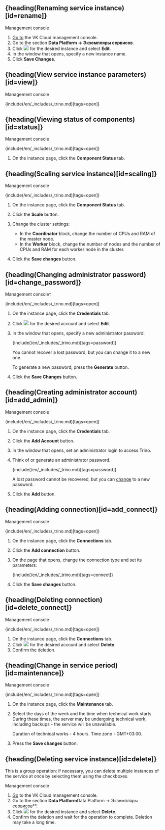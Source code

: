 ## {heading(Renaming service instance)[id=rename]}

<tabs>
<tablist>
<tab>Management console</tab>
</tablist>
<tabpanel>

1. [Go to](https://msk.cloud.vk.com/app/) the VK Cloud management console.
1. Go to the section **Data Platform → Экземпляры сервисов**.
1. Click ![ ](/en/assets/more-icon.svg "inline") for the desired instance and select **Edit**.
1. In the window that opens, specify a new instance name.
1. Click **Save Changes**.

</tabpanel>
</tabs>

## {heading(View service instance parameters)[id=view]}

<tabs>
<tablist>
<tab>Management console</tab>
</tablist>
<tabpanel>

{include(/en/_includes/_trino.md)[tags=open]}

</tabpanel>
</tabs>

## {heading(Viewing status of components)[id=status]}

<tabs>
<tablist>
<tab>Management console</tab>
</tablist>
<tabpanel>

{include(/en/_includes/_trino.md)[tags=open]}

1. On the instance page, click the **Component Status** tab.

</tabpanel>
</tabs>

## {heading(Scaling service instance)[id=scaling]}

<tabs>
<tablist>
<tab>Management console</tab>
</tablist>
<tabpanel>

{include(/en/_includes/_trino.md)[tags=open]}

1. On the instance page, click the **Component Status** tab.
1. Click the **Scale** button.
1. Change the cluster settings:

   - In the **Coordinator** block, change the number of CPUs and RAM of the master node.
   - In the **Worker** block, change the number of nodes and the number of CPUs and RAM for each worker node in the cluster.
1. Click the **Save changes** button.

</tabpanel>
</tabs>

## {heading(Changing administrator password)[id=change_password]}

<tabs>
<tablist>
<tab>Management consoleт</tab>
</tablist>
<tabpanel>

{include(/en/_includes/_trino.md)[tags=open]}

1. On the instance page, click the **Credentials** tab.
1. Click ![ ](/en/assets/more-icon.svg "inline") for the desired account and select **Edit**.
1. In the window that opens, specify a new administrator password.

   {include(/en/_includes/_trino.md)[tags=password]}

   <info>

   You cannot recover a lost password, but you can change it to a new one.

   </info>

   To generate a new password, press the **Generate** button.

1. Click the **Save Changes** button.

</tabpanel>
</tabs>

## {heading(Creating administrator account)[id=add_admin]}

<tabs>
<tablist>
<tab>Management console</tab>
</tablist>
<tabpanel>

{include(/en/_includes/_trino.md)[tags=open]}

1. On the instance page, click the **Credentials** tab.
1. Click the **Add Account** button.
1. In the window that opens, set an administrator login to access Trino.
1. Think of or generate an administrator password.

   {include(/en/_includes/_trino.md)[tags=password]}

   <info>

   A lost password cannot be recovered, but you can [change](#change_password) to a new password.

   </info>

1. Click the **Add** button.

</tabpanel>
</tabs>

## {heading(Adding connection)[id=add_connect]}

<tabs>
<tablist>
<tab>Management console</tab>
</tablist>
<tabpanel>

{include(/en/_includes/_trino.md)[tags=open]}

1. On the instance page, click the **Connections** tab.
1. Click the **Add connection** button.
1. On the page that opens, change the connection type and set its parameters:

   {include(/en/_includes/_trino.md)[tags=connect]}

1. Click the **Save changes** button.

</tabpanel>
</tabs>

## {heading(Deleting connection)[id=delete_connect]}

<tabs>
<tablist>
<tab>Management console</tab>
</tablist>
<tabpanel>

{include(/en/_includes/_trino.md)[tags=open]}

1. On the instance page, click the **Connections** tab.
1. Click ![ ](/en/assets/more-icon.svg "inline") for the desired account and select **Delete**.
1. Confirm the deletion.

</tabpanel>
</tabs>

## {heading(Change in service period)[id=maintenance]}

<tabs>
<tablist>
<tab>Management console</tab>
</tablist>
<tabpanel>

{include(/en/_includes/_trino.md)[tags=open]}

1. On the instance page, click the **Maintenance** tab.
1. Select the days of the week and the time when technical work starts. During these times, the server may be undergoing technical work, including backups - the service will be unavailable.

   <info>
   Duration of technical works - 4 hours. Time zone - GMT+03:00. 
   </info>

1. Press the **Save changes** button.

</tabpanel>
</tabs>

## {heading(Deleting service instance)[id=delete]}

This is a group operation: if necessary, you can delete multiple instances of the service at once by selecting them using the checkboxes.

<tabs>
<tablist>
<tab>Management console</tab>
</tablist>
<tabpanel>

1. [Go](https://msk.cloud.vk.com/app) to the VK Cloud management console.
1. Go to the section **Data Platform**Data Platform → Экземпляры сервисов**.
1. Click ![ ](/en/assets/more-icon.svg "inline") for the desired instance and select **Delete**.
1. Confirm the deletion and wait for the operation to complete. Deletion may take a long time.

</tabpanel>
</tabs>
